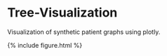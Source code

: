 # Tree-Visualization
Visualization of synthetic patient graphs using plotly.

{% include figure.html %}

